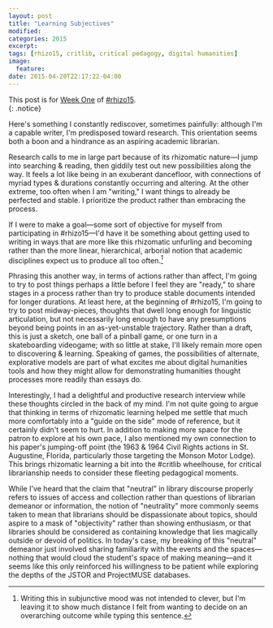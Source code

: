 ```yaml
---
layout: post
title: "Learning Subjectives"
modified:
categories: 2015
excerpt:
tags: [rhizo15, critlib, critical pedagogy, digital humanities]
image:
  feature:
date: 2015-04-20T22:17:22-04:00
---
```


This post is for [Week One](http://rhizomatic.net/2015/04/14/learning-subjectives-designing-for-when-you-dont-know-where-youre-going/) of [#rhizo15](http://rhizomatic.net/).  
{: .notice}

Here's something I constantly rediscover, sometimes painfully: although I'm a capable writer, I'm predisposed toward research. This orientation seems both a boon and a hindrance as an aspiring academic librarian.   

Research calls to me in large part because of its rhizomatic nature—I jump into searching & reading, then giddily test out new possibilities along the way. It feels a lot like being in an exuberant dancefloor, with connections of myriad types & durations constantly occurring and altering. At the other extreme, too often when I am "writing," I want things to already be perfected and stable. I prioritize the product rather than embracing the process.   

If I were to make a goal—some sort of objective for myself from participating in #rhizo15—I'd have it be something about getting used to writing in ways that are more like this rhizomatic unfurling and becoming rather than the more linear, hierarchical, arborial notion that academic disciplines expect us to produce all too often.[^sjt]    

Phrasing this another way, in terms of actions rather than affect, I'm going to try to post things perhaps a little before I feel they are "ready," to share stages in a process rather than try to produce stable documents intended for longer durations. At least here, at the beginning of #rhizo15, I'm going to try to post midway-pieces, thoughts that dwell long enough for linguistic articulation, but not necessarily long enough to have any presumptions beyond being points in an as-yet-unstable trajectory. Rather than a draft, this is just a sketch, one ball of a pinball game, or one turn in a skateboarding videogame; with so little at stake, I'll likely remain more open to discovering & learning. Speaking of games, the possibilities of alternate, explorative models are part of what excites me about digital humanities tools and how they might allow for demonstrating humanities thought processes more readily than essays do.   

Interestingly, I had a delightful and productive research interview while these thoughts circled in the back of my mind. I'm not quite going to argue that thinking in terms of rhizomatic learning helped me settle that much more comfortably into a "guide on the side" mode of reference, but it certainly didn't seem to hurt. In addition to making more space for the patron to explore at his own pace, I also mentioned my own connection to his paper's jumping-off point (the 1963 & 1964 Civil Rights actions in St. Augustine, Florida, particularly those targeting the Monson Motor Lodge). This brings rhizomatic learning a bit into the #critlib wheelhouse, for critical librarianship needs to consider these fleeting pedagogical moments.    

While I've heard that the claim that "neutral" in library discourse properly refers to issues of access and collection rather than questions of librarian demeanor or information, the notion of "neutrality" more commonly seems taken to mean that librarians should be dispassionate about topics, should aspire to a mask of "objectivity" rather than showing enthusiasm, or that libraries should be considered as containing knowledge that lies magically outside or devoid of politics. In today's case, my breaking of this "neutral" demeanor just involved sharing familiarity with the events and the spaces—nothing that would cloud the student's space of making meaning—and it seems like this only reinforced his willingness to be patient while exploring the depths of the JSTOR and ProjectMUSE databases.               

[^sjt]: Writing this in subjunctive mood was not intended to clever, but I'm leaving it to show much distance I felt from wanting to decide on an overarching outcome while typing this sentence.    